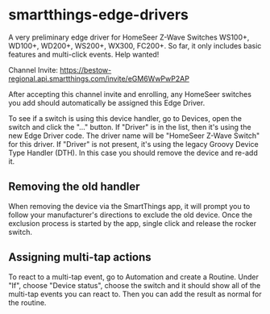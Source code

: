 # smartthings-edge-drivers

A very preliminary edge driver for HomeSeer Z-Wave Switches WS100+, WD100+, WD200+, WS200+, WX300, FC200+.
So far, it only includes basic features and multi-click events.
Help wanted!

Channel Invite:
https://bestow-regional.api.smartthings.com/invite/eGM6WwPwP2AP 

After accepting this channel invite and enrolling, any HomeSeer switches you add should automatically be assigned this Edge Driver.

To see if a switch is using this device handler, go to Devices, open the switch and click the "..." button. If "Driver" is in the list, then it's using the new Edge Driver code. The driver name will be "HomeSeer Z-Wave Switch" for this driver. If "Driver" is not present, it's using the legacy Groovy Device Type Handler (DTH). In this case you should remove the device and re-add it.

## Removing the old handler

When removing the device via the SmartThings app, it will prompt you to follow your manufacturer's directions to exclude the old device. Once the exclusion process is started by the app, single click and release the rocker switch.

## Assigning multi-tap actions

To react to a multi-tap event, go to Automation and create a Routine. Under "If", choose "Device status", choose the switch and it should show all of the multi-tap events you can react to. Then you can add the result as normal for the routine.
